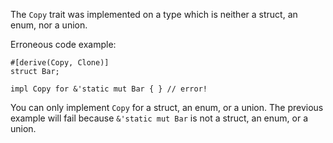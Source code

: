 The `Copy` trait was implemented on a type which is neither a struct, an
enum, nor a union.

Erroneous code example:

```compile_fail,E0206
#[derive(Copy, Clone)]
struct Bar;

impl Copy for &'static mut Bar { } // error!
```

You can only implement `Copy` for a struct, an enum, or a union.
The previous example will fail because `&'static mut Bar`
is not a struct, an enum, or a union.
